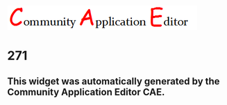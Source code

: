 ![CAE](https://github.com/PhilCAEOrg/frontendComponent-271/blob/gh-pages/img/logo.png)  

271
===================


This widget was automatically generated by the Community Application Editor CAE.  
---------------
